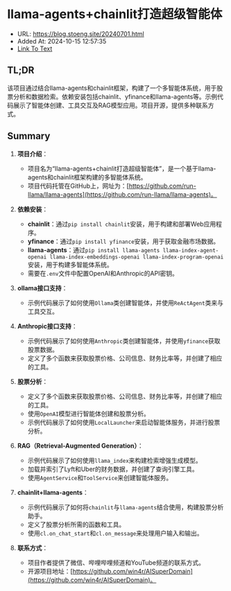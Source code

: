 # llama-agents+chainlit打造超级智能体
- URL: https://blog.stoeng.site/20240701.html
- Added At: 2024-10-15 12:57:35
- [Link To Text](2024-10-15-llama-agents+chainlit打造超级智能体_raw.md)

## TL;DR
该项目通过结合llama-agents和chainlit框架，构建了一个多智能体系统，用于股票分析和数据检索。依赖安装包括chainlit、yfinance和llama-agents等。示例代码展示了智能体创建、工具交互及RAG模型应用。项目开源，提供多种联系方式。

## Summary
1. **项目介绍**：
   - 项目名为“llama-agents+chainlit打造超级智能体”，是一个基于llama-agents和chainlit框架构建的多智能体系统。
   - 项目代码托管在GitHub上，网址为：[https://github.com/run-llama/llama-agents](https://github.com/run-llama/llama-agents)。

2. **依赖安装**：
   - **chainlit**：通过`pip install chainlit`安装，用于构建和部署Web应用程序。
   - **yfinance**：通过`pip install yfinance`安装，用于获取金融市场数据。
   - **llama-agents**：通过`pip install llama-agents llama-index-agent-openai llama-index-embeddings-openai llama-index-program-openai`安装，用于构建多智能体系统。
   - 需要在`.env`文件中配置OpenAI和Anthropic的API密钥。

3. **ollama接口支持**：
   - 示例代码展示了如何使用`Ollama`类创建智能体，并使用`ReActAgent`类来与工具交互。

4. **Anthropic接口支持**：
   - 示例代码展示了如何使用`Anthropic`类创建智能体，并使用`yfinance`获取股票数据。
   - 定义了多个函数来获取股票价格、公司信息、财务比率等，并创建了相应的工具。

5. **股票分析**：
   - 定义了多个函数来获取股票价格、公司信息、财务比率等，并创建了相应的工具。
   - 使用`OpenAI`模型进行智能体创建和股票分析。
   - 示例代码展示了如何使用`LocalLauncher`来启动智能体服务，并进行股票分析。

6. **RAG（Retrieval-Augmented Generation）**：
   - 示例代码展示了如何使用`llama_index`来构建检索增强生成模型。
   - 加载并索引了Lyft和Uber的财务数据，并创建了查询引擎工具。
   - 使用`AgentService`和`ToolService`来创建智能体服务。

7. **chainlit+llama-agents**：
   - 示例代码展示了如何将`chainlit`与`llama-agents`结合使用，构建股票分析助手。
   - 定义了股票分析所需的函数和工具。
   - 使用`cl.on_chat_start`和`cl.on_message`来处理用户输入和输出。

8. **联系方式**：
   - 项目作者提供了微信、哔哩哔哩频道和YouTube频道的联系方式。
   - 开源项目地址：[https://github.com/win4r/AISuperDomain](https://github.com/win4r/AISuperDomain)。
